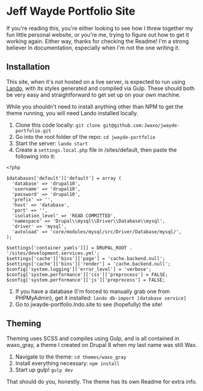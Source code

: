 # Jeff Wayde Portfolio Site

If you're reading this, you're either looking to see how I threw together my fun
little personal website, or you're me, trying to figure out how to get it
working again. Either way, thanks for checking the Readme! I'm a strong believer
in documentation, especially when I'm not the one writing it.

## Installation

This site, when it's not hosted on a live server, is expected to run using [Lando](https://docs.lando.dev/),
with its styles generated and compiled via Gulp. These should both be very easy
and straightforward to get set up on your own machine.

While you shouldn't need to install anything other than NPM to get the theme
running, you will need Lando installed locally.

1. Clone this code locally: `git clone git@github.com:Jwaxo/jwayde-portfolio.git`
1. Go into the root folder of the repo: `cd jwayde-portfolio`
1. Start the server: `lando start`
1. Create a `settings.local.php` file in /sites/default, then paste the following
into it:
```
<?php

$databases['default']['default'] = array (
  'database' => 'drupal10',
  'username' => 'drupal10',
  'password' => 'drupal10',
  'prefix' => '',
  'host' => 'database',
  'port' => '',
  'isolation_level' => 'READ COMMITTED',
  'namespace' => 'Drupal\\mysql\\Driver\\Database\\mysql',
  'driver' => 'mysql',
  'autoload' => 'core/modules/mysql/src/Driver/Database/mysql/',
);

$settings['container_yamls'][] = DRUPAL_ROOT . '/sites/development.services.yml';
$settings['cache']['bins']['page'] = 'cache.backend.null';
$settings['cache']['bins']['render'] = 'cache.backend.null';
$config['system.logging']['error_level'] = 'verbose';
$config['system.performance']['css']['preprocess'] = FALSE;
$config['system.performance']['js']['preprocess'] = FALSE;
```
1. If you have a database (I'm forced to manually grab one from PHPMyAdmin), get
it installed: `lando db-import [database service]`
1. Go to jwayde-portfolio.lndo.site to see (hopefully) the site!

## Theming

Theming uses SCSS and compiles using Gulp, and is all contained in waxo_gray, a
theme I created on Drupal 8 when my last name was still Wax.

1. Navigate to the theme: `cd themes/waxo_gray`
1. Install everything necessary: `npm install`
1. Start up gulp! `gulp dev`

That should do you, honestly. The theme has its own Readme for extra info.
